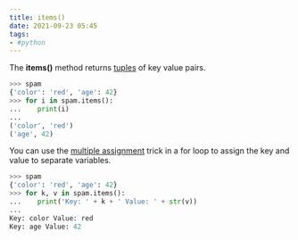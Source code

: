 ```yaml
---
title: items()
date: 2021-09-23 05:45
tags:
- #python
---
```


The **items()** method returns [tuples](20210916052220-tuple.md) of key value
pairs.

```python
>>> spam
{'color': 'red', 'age': 42}
>>> for i in spam.items():
...    print(i)
...
('color', 'red')
('age', 42)
```

You can use the [multiple assignment](20210915064625-multiple-assignment-trick.md)
trick in a for loop to assign the key and value to separate variables.

```python
>>> spam
{'color': 'red', 'age': 42}
>>> for k, v in spam.items():
...    print('Key: ' + k + ' Value: ' + str(v))
...
Key: color Value: red
Key: age Value: 42
```
